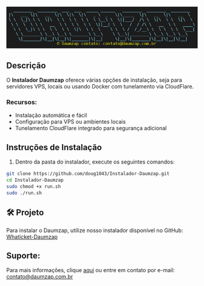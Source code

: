 ![Daumzap](/images/banner.png "Daumzap")

## Descrição

O **Instalador Daumzap** oferece várias opções de instalação, seja para servidores VPS, locais ou usando Docker com tunelamento via CloudFlare.

### Recursos:

- Instalação automática e fácil
- Configuração para VPS ou ambientes locais
- Tunelamento CloudFlare integrado para segurança adicional

## Instruções de Instalação

1. Dentro da pasta do instalador, execute os seguintes comandos:

```bash
git clone https://github.com/doug1043/Instalador-Daumzap.git
cd Instalador-Daumzap
sudo chmod +x run.sh
sudo ./run.sh
```

## 🛠️ Projeto

Para instalar o Daumzap, utilize nosso instalador disponível no GitHub:  
[Whaticket-Daumzap](https://github.com/doug1043/Whaticket-Daumzap)

## Suporte:

Para mais informações, clique [aqui](https://daumzap.com.br "Daumzap") ou entre em contato por e-mail: contato@daumzap.com.br
